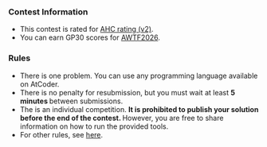
<div>

<span>

<span>

### **Contest Information**

<section>

<ul>

<li>
This contest is rated for <a href="https://atcoder.jp/posts/1381">AHC
                            rating (v2)</a>.
</li>

<li>
You can earn GP30 scores for <a href="https://atcoder.jp/posts/1394">AWTF2026</a>.
</li>

</ul>

</section>

### **Rules**

<section>

<ul>

<li>
There is one problem.
                    You can use any programming language available on AtCoder.
</li>

<li>
There is no penalty for resubmission, but you must wait at least 
<strong>
5 minutes
</strong>
between
                    submissions.
                
</li>

<li>
The is an individual competition. 
<strong>
It is prohibited to publish your solution before the end
                        of the contest.
</strong>
However, you are free to share information on how to run the provided
                    tools.
</li>

<li>
For other rules, see <a href="https://atcoder.jp/contests/ahc042/rules">here</a>.
</li>

</ul>

</section>

</span>

</span>

</div>
